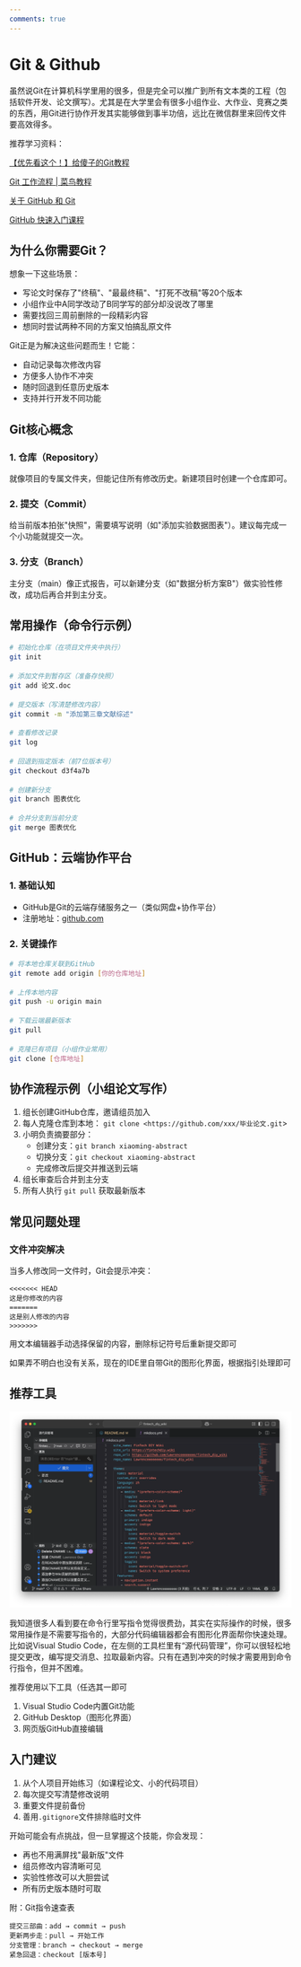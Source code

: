 ```yaml
---
comments: true
---
```


# Git & Github

虽然说Git在计算机科学里用的很多，但是完全可以推广到所有文本类的工程（包括软件开发、论文撰写）。尤其是在大学里会有很多小组作业、大作业、竞赛之类的东西，用Git进行协作开发其实能够做到事半功倍，远比在微信群里来回传文件要高效得多。

推荐学习资料：

[【优先看这个！】给傻子的Git教程](https://www.bilibili.com/video/BV1Hkr7YYEh8)

[Git 工作流程 | 菜鸟教程](https://www.runoob.com/git/git-workflow.html)

[关于 GitHub 和 Git](https://docs.github.com/zh/get-started/start-your-journey/about-github-and-git)

[GitHub 快速入门课程](https://www.github-zh.com/getting-started/introduction-to-github)

## 为什么你需要Git？

想象一下这些场景：

- 写论文时保存了"终稿"、"最最终稿"、"打死不改稿"等20个版本
- 小组作业中A同学改动了B同学写的部分却没说改了哪里
- 需要找回三周前删除的一段精彩内容
- 想同时尝试两种不同的方案又怕搞乱原文件

Git正是为解决这些问题而生！它能：
- 自动记录每次修改内容
- 方便多人协作不冲突
- 随时回退到任意历史版本
- 支持并行开发不同功能

## Git核心概念

### 1. 仓库（Repository）

就像项目的专属文件夹，但能记住所有修改历史。新建项目时创建一个仓库即可。

### 2. 提交（Commit）

给当前版本拍张"快照"，需要填写说明（如"添加实验数据图表"）。建议每完成一个小功能就提交一次。

### 3. 分支（Branch）

主分支（main）像正式报告，可以新建分支（如"数据分析方案B"）做实验性修改，成功后再合并到主分支。

## 常用操作（命令行示例）

```bash
# 初始化仓库（在项目文件夹中执行）
git init

# 添加文件到暂存区（准备存快照）
git add 论文.doc

# 提交版本（写清楚修改内容）
git commit -m "添加第三章文献综述"

# 查看修改记录
git log

# 回退到指定版本（前7位版本号）
git checkout d3f4a7b

# 创建新分支
git branch 图表优化

# 合并分支到当前分支
git merge 图表优化

```

## GitHub：云端协作平台

### 1. 基础认知

- GitHub是Git的云端存储服务之一（类似网盘+协作平台）
- 注册地址：[github.com](http://github.com/)

### 2. 关键操作

```bash
# 将本地仓库关联到GitHub
git remote add origin [你的仓库地址]

# 上传本地内容
git push -u origin main

# 下载云端最新版本
git pull

# 克隆已有项目（小组作业常用）
git clone [仓库地址]

```

## 协作流程示例（小组论文写作）

1. 组长创建GitHub仓库，邀请组员加入
2. 每人克隆仓库到本地：
`git clone <https://github.com/xxx/毕业论文.git`>
3. 小明负责摘要部分：
    - 创建分支：`git branch xiaoming-abstract`
    - 切换分支：`git checkout xiaoming-abstract`
    - 完成修改后提交并推送到云端
4. 组长审查后合并到主分支
5. 所有人执行 `git pull` 获取最新版本

## 常见问题处理

### 文件冲突解决

当多人修改同一文件时，Git会提示冲突：

```
<<<<<<< HEAD
这是你修改的内容
=======
这是别人修改的内容
>>>>>>>

```

用文本编辑器手动选择保留的内容，删除标记符号后重新提交即可

如果弄不明白也没有关系，现在的IDE里自带Git的图形化界面，根据指引处理即可

## 推荐工具

![Visual Studio Code内置Git功能](git_github_img/vscode_screenshot.png "Visual Studio Code内置Git功能")

我知道很多人看到要在命令行里写指令觉得很费劲，其实在实际操作的时候，很多常用操作是不需要写指令的，大部分代码编辑器都会有图形化界面帮你快速处理。比如说Visual Studio Code，在左侧的工具栏里有“源代码管理”，你可以很轻松地提交更改，编写提交消息、拉取最新内容。只有在遇到冲突的时候才需要用到命令行指令，但并不困难。

推荐使用以下工具（任选其一即可

1. Visual Studio Code内置Git功能
2. GitHub Desktop（图形化界面）
3. 网页版GitHub直接编辑

## 入门建议

1. 从个人项目开始练习（如课程论文、小的代码项目）
2. 每次提交写清楚修改说明
3. 重要文件提前备份
4. 善用`.gitignore`文件排除临时文件

开始可能会有点挑战，但一旦掌握这个技能，你会发现：

- 再也不用满屏找"最新版"文件
- 组员修改内容清晰可见
- 实验性修改可以大胆尝试
- 所有历史版本随时可取

附：Git指令速查表

```
提交三部曲：add → commit → push
更新两步走：pull → 开始工作
分支管理：branch → checkout → merge
紧急回退：checkout [版本号]

```